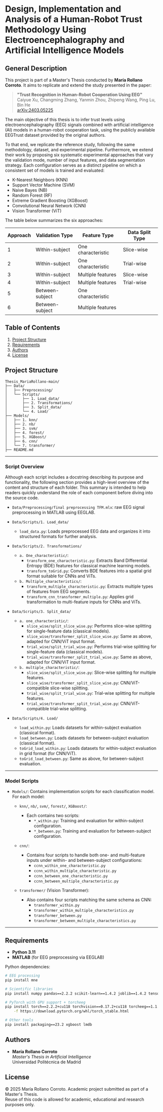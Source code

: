 # Design, Implementation and Analysis of a Human-Robot Trust Methodology Using Electroencephalography and Artificial Intelligence Models

## General Description

This project is part of a Master's Thesis conducted by **María Rollano Corroto**. It aims to replicate and extend the study presented in the paper:

> **"Trust Recognition in Human-Robot Cooperation Using EEG"**  
> Caiyue Xu, Changming Zhang, Yanmin Zhou, Zhipeng Wang, Ping Lu, Bin He  
> [arXiv:2403.05225](https://doi.org/10.48550/arXiv.2403.05225)

The main objective of this thesis is to infer trust levels using electroencephalography (EEG) signals combined with artificial intelligence (AI) models in a human-robot cooperation task, using the publicly available EEGTrust dataset provided by the original authors.

To that end, we replicate the reference study, following the same methodology, dataset, and experimental pipeline. Furthermore, we extend their work by proposing six systematic experimental approaches that vary the validation mode, number of input features, and data segmentation strategy. Each configuration serves as a distinct pipeline on which a consistent set of models is trained and evaluated:

- K-Nearest Neighbors (KNN)
- Support Vector Machine (SVM)
- Naive Bayes (NB)
- Random Forest (RF)
- Extreme Gradient Boosting (XGBoost)
- Convolutional Neural Network (CNN)
- Vision Transformer (ViT)

The table below summarizes the six approaches:

| Approach | Validation Type | Feature Type       | Data Split Type |
|----------|------------------|--------------------|------------------|
| 1        | Within-subject   | One characteristic | Slice-wise       |
| 2        | Within-subject   | One characteristic | Trial-wise       |
| 3        | Within-subject   | Multiple features  | Slice-wise       |
| 4        | Within-subject   | Multiple features  | Trial-wise       |
| 5        | Between-subject  | One characteristic |       |
| 6        | Between-subject  | Multiple features  |       |


## Table of Contents

1. [Project Structure](#-project-structure)
2. [Requirements](#-requirements)
3. [Authors](#-authors)
4. [License](#-license)

## Project Structure
```
Thesis_MariaRollano-main/
├── Data/
│   ├── Preprocessing/
│   └── Scripts/
│       ├── 1. Load_data/
│       ├── 2. Transformations/
│       ├── 3. Split_data/
│       └── 4. Load/
├── Models/
│   ├── 1. knn/
│   ├── 2. nb/
│   ├── 3. svm/
│   ├── 4. forest/
│   ├── 5. XGBoost/
│   ├── 6. cnn/
│   └── 7. transformer/
├── README.md
```

---

### Script Overview
Although each script includes a docstring describing its purpose and functionality, the following section provides a high-level overview of the content and structure of each folder. This summary is intended to help readers quickly understand the role of each component before diving into the source code.

- `Data/Preprocessing/final preprocessing TFM.mlx`: raw EEG signal preprocessing in MATLAB using EEGLAB.

- `Data/Scripts/1. Load_data/`  
  - `load_data.py`: Loads preprocessed EEG data and organizes it into structured formats for further analysis.

- `Data/Scripts/2. Transformations/`
  - `a. One_characteristic/`:  
    - `transform_one_characteristic.py`: Extracts Band Differential Entropy (BDE) features for classical machine learning models.  
    - `transform_toGrid.py`: Converts BDE features into a spatial grid format suitable for CNNs and ViTs.  
  - `b. Multiple_characteristics/`:  
    - `transform_multiple_characteristic.py`: Extracts multiple types of features from EEG segments.  
    - `transform_cnn_transformer_multiple.py`: Applies grid transformation to multi-feature inputs for CNNs and ViTs.

- `Data/Scripts/3. Split_data/`
  - `a. one_characteristic/`:  
    - `slice_wise/split_slice_wise.py`: Performs slice-wise splitting for single-feature data (classical models).  
    - `slice_wise/transformer_split_slice_wise.py`: Same as above, adapted for CNN/ViT input format.  
    - `trial_wise/split_trial_wise.py`: Performs trial-wise splitting for single-feature data (classical models).  
    - `trial_wise/transformer_split_trial_wise.py`: Same as above, adapted for CNN/ViT input format.
  - `b. multiple_characteristic/`:  
    - `slice_wise/split_slice_wise.py`: Slice-wise splitting for multiple features.  
    - `slice_wise/transformer_split_slice_wise.py`: CNN/ViT-compatible slice-wise splitting.  
    - `trial_wise/split_trial_wise.py`: Trial-wise splitting for multiple features.  
    - `trial_wise/transformer_split_trial_wise.py`: CNN/ViT-compatible trial-wise splitting.

- `Data/Scripts/4. Load/`  
  - `load_within.py`: Loads datasets for within-subject evaluation (classical format).  
  - `load_between.py`: Loads datasets for between-subject evaluation (classical format).  
  - `toGrid_load_within.py`: Loads datasets for within-subject evaluation in grid format (for CNN/ViT).  
  - `toGrid_load_between.py`: Same as above, for between-subject evaluation.

---

### Model Scripts

- `Models/`: Contains implementation scripts for each classification model. For each model:

  - `knn/`, `nb/`, `svm/`, `forest/`, `XGBoost/`:  
    - Each contains two scripts:  
      - `*_within.py`: Training and evaluation for within-subject configuration.  
      - `*_between.py`: Training and evaluation for between-subject configuration.

  - `cnn/`:  
    - Contains four scripts to handle both one- and multi-feature inputs under within- and between-subject configurations:  
      - `ccnn_within_one_characteristic.py`  
      - `ccnn_within_multiple_characteristic.py`  
      - `ccnn_between_one_characteristic.py`  
      - `ccnn_between_multiple_characteristic.py`

  - `transformer/` (Vision Transformer):  
    - Also contains four scripts matching the same schema as CNN:  
      - `transformer_within.py`  
      - `transformer_within_multiple_characteristics.py`  
      - `transformer_between.py`  
      - `transformer_between_multiple_characteristics.py`
---

## Requirements

- **Python 3.11**
- **MATLAB** (for EEG preprocessing via EEGLAB)

Python dependencies:

```bash
# EEG processing
pip install mne

# Scientific libraries
pip install numpy pandas==2.2.2 scikit-learn==1.4.2 joblib==1.4.2 tensorboard==2.16.2 torchmetrics==1.3.2

# PyTorch with GPU support + torcheeg
pip install torch==2.2.2+cu118 torchvision==0.17.2+cu118 torcheeg==1.1.1 \
    -f https://download.pytorch.org/whl/torch_stable.html

# Other tools
pip install packaging==23.2 xgboost lmdb
```

## Authors

- **María Rollano Corroto**  
  *Master's Thesis in Artificial Intelligence*  
  Universidad Politécnica de Madrid

## License

© 2025 María Rollano Corroto. Academic project submitted as part of a Master's Thesis.  
Reuse of this code is allowed for academic, educational and research purposes only.
